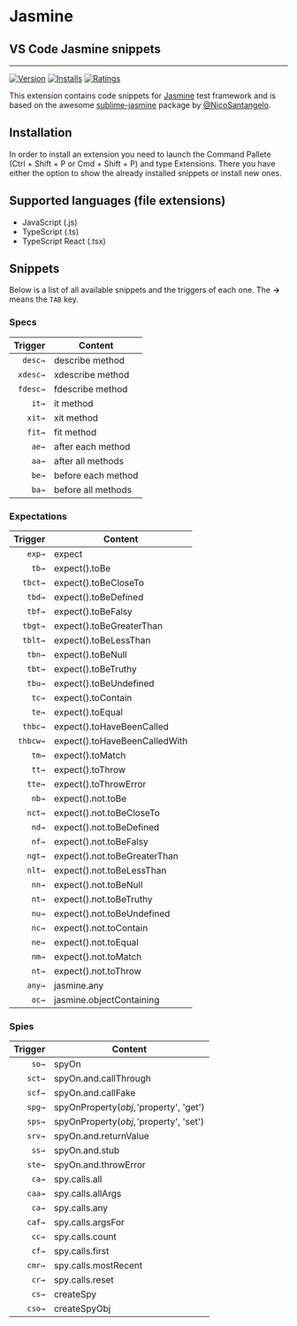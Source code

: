 # Jasmine
## VS Code Jasmine snippets
-------------------

[![Version](https://vsmarketplacebadge.apphb.com/version/xabikos.JasmineSnippets.svg)](https://marketplace.visualstudio.com/items?itemName=xabikos.JasmineSnippets)
[![Installs](https://vsmarketplacebadge.apphb.com/installs/xabikos.JasmineSnippets.svg)](https://marketplace.visualstudio.com/items?itemName=xabikos.JasmineSnippets)
[![Ratings](https://vsmarketplacebadge.apphb.com/rating/xabikos.JasmineSnippets.svg)](https://marketplace.visualstudio.com/items?itemName=xabikos.JasmineSnippets)

This extension contains code snippets for [Jasmine][jasmine] test framework and is based on the awesome [sublime-jasmine][sublime-jusmine] package by [@NicoSantangelo][NicoSantangelo].

## Installation

In order to install an extension you need to launch the Command Pallete (Ctrl + Shift + P or Cmd + Shift + P) and type Extensions.
There you have either the option to show the already installed snippets or install new ones.

## Supported languages (file extensions)
* JavaScript (.js)
* TypeScript (.ts)
* TypeScript React (.tsx)

## Snippets

Below is a list of all available snippets and the triggers of each one. The **→** means the `TAB` key.

### Specs
| Trigger      | Content |
| -------:     | ------- |
| `desc→`      | describe method |
| `xdesc→`     | xdescribe method |
| `fdesc→`     | fdescribe method |
| `it→`        | it method |
| `xit→`       | xit method |
| `fit→`       | fit method |
| `ae→`        | after each method |
| `aa→`        | after all methods |
| `be→`        | before each method |
| `ba→`        | before all methods |

### Expectations
| Trigger  | Content |
| -------: | ------- |
| `exp→` 	 | expect |
| `tb→`    | expect().toBe |
| `tbct→`  | expect().toBeCloseTo |
| `tbd→`   | expect().toBeDefined |
| `tbf→`   | expect().toBeFalsy |
| `tbgt→`  | expect().toBeGreaterThan |
| `tblt→`  | expect().toBeLessThan |
| `tbn→`   | expect().toBeNull |
| `tbt→`   | expect().toBeTruthy |
| `tbu→`   | expect().toBeUndefined |
| `tc→`    | expect().toContain |
| `te→`    | expect().toEqual |
| `thbc→`  | expect().toHaveBeenCalled |
| `thbcw→` | expect().toHaveBeenCalledWith |
| `tm→`    | expect().toMatch |
| `tt→`    | expect().toThrow |
| `tte→`   | expect().toThrowError |
| `nb→`    | expect().not.toBe |
| `nct→`   | expect().not.toBeCloseTo |
| `nd→`    | expect().not.toBeDefined |
| `nf→`    | expect().not.toBeFalsy |
| `ngt→`   | expect().not.toBeGreaterThan |
| `nlt→`   | expect().not.toBeLessThan |
| `nn→`    | expect().not.toBeNull |
| `nt→`    | expect().not.toBeTruthy |
| `nu→`    | expect().not.toBeUndefined |
| `nc→`    | expect().not.toContain |
| `ne→`    | expect().not.toEqual |
| `nm→`    | expect().not.toMatch |
| `nt→`    | expect().not.toThrow |
| `any→`   | jasmine.any |
| `oc→`    | jasmine.objectContaining |

### Spies
| Trigger  | Content |
| -------: | ------- |
|`so→`     | spyOn |
|`sct→`    | spyOn.and.callThrough |
|`scf→`    | spyOn.and.callFake |
|`spg→`     | spyOnProperty($obj,'$property', 'get') |
|`sps→`     | spyOnProperty($obj,'$property', 'set') |
|`srv→`    | spyOn.and.returnValue |
|`ss→`     | spyOn.and.stub |
|`ste→`    | spyOn.and.throwError |
|`ca→`     | spy.calls.all |
|`caa→`    | spy.calls.allArgs |
|`ca→`     | spy.calls.any |
|`caf→`    | spy.calls.argsFor |
|`cc→`     | spy.calls.count |
|`cf→`     | spy.calls.first |
|`cmr→`    | spy.calls.mostRecent |
|`cr→`     | spy.calls.reset |
|`cs→`     | createSpy |
|`cso→`    | createSpyObj |

[jasmine]: http://jasmine.github.io
[sublime-jusmine]: https://github.com/NicoSantangelo/sublime-jasmine
[NicoSantangelo]: https://github.com/NicoSantangelo
